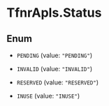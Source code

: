 # TfnrApIs.Status

## Enum


* `PENDING` (value: `"PENDING"`)

* `INVALID` (value: `"INVALID"`)

* `RESERVED` (value: `"RESERVED"`)

* `INUSE` (value: `"INUSE"`)


